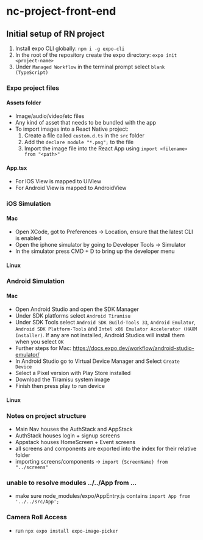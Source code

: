 # nc-project-front-end

## Initial setup of RN project

1. Install expo CLI globally: `npm i -g expo-cli`
2. In the root of the repository create the expo directory: `expo init <project-name>`
3. Under `Managed Workflow` in the terminal prompt select `blank (TypeScript)`

### Expo project files

#### Assets folder

- Image/audio/video/etc files
- Any kind of asset that needs to be bundled with the app
- To import images into a React Native project:
  1. Create a file called `custom.d.ts` in the `src` folder
  2. Add the `declare module "*.png";` to the file
  3. Import the image file into the React App using `import <filename> from "<path>"`

#### App.tsx

- For IOS View is mapped to UIView
- For Android View is mapped to AndroidView

####

### iOS Simulation

#### Mac

- Open XCode, got to Preferences -> Location, ensure that the latest CLI is enabled
- Open the iphone simulator by going to Developer Tools -> Simulator
- In the simulator press CMD + D to bring up the developer menu

#### Linux

### Android Simulation

#### Mac

- Open Android Studio and open the SDK Manager
- Under SDK platforms select `Android Tiramisu`
- Under SDK Tools select `Android SDK Build-Tools 33`, `Android Emulator`, `Android SDK Platform-Tools` and `Intel x86 Emulator Accelerator (HAXM Installer)`. If any are not installed, Android Studios will install them when you select `OK`
- Further steps for Mac: https://docs.expo.dev/workflow/android-studio-emulator/
- In Android Studio go to Virtual Device Manager and Select `Create Device`
- Select a Pixel version with Play Store installed
- Download the Tiramisu system image
- Finish then press play to run device

#### Linux

### Notes on project structure

- Main Nav houses the AuthStack and AppStack
- AuthStack houses login + signup screens
- Appstack houses HomeScreen + Event screens
- all screens and components are exported into the index for their relative folder
- importing screens/components -> `import {ScreenName} from "../screens"`

### unable to resolve modules ../../App from ...

- make sure node_modules/expo/AppEntry.js contains `import App from '../../src/App';`

### Camera Roll Access

- run `npx expo install expo-image-picker`
